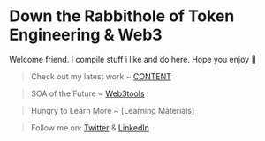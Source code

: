 # Down the Rabbithole of Token Engineering & Web3

Welcome friend. I compile stuff i like and do here. Hope you enjoy 💙

> Check out my latest work ~ [CONTENT](https://github.com/curiousrabbit-eth/TokenEngineering/blob/main/CONTENT.md)

> SOA of the Future ~ [Web3tools](https://github.com/curiousrabbit-eth/TokenEngineering/blob/main/Web3%20Applications.md)

> Hungry to Learn More ~ [Learning Materials]

> Follow me on: [Twitter](https://twitter.com/curiousrabbit27) & [LinkedIn](https://www.linkedin.com/in/curiousrabbit/)
